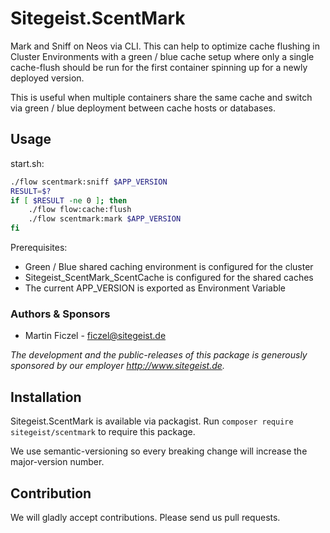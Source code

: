 # Sitegeist.ScentMark

Mark and Sniff on Neos via CLI. This can help to optimize cache flushing in Cluster Environments with a green / blue cache setup
where only a single cache-flush should be run for the first container spinning up for a newly deployed version. 

This is useful when multiple containers share the same cache and switch via green / blue deployment between cache hosts or databases.  

## Usage
 
start.sh:   
```bash
./flow scentmark:sniff $APP_VERSION
RESULT=$?
if [ $RESULT -ne 0 ]; then
    ./flow flow:cache:flush
    ./flow scentmark:mark $APP_VERSION
fi
```

Prerequisites:
- Green / Blue shared caching environment is configured for the cluster 
- Sitegeist_ScentMark_ScentCache is configured for the shared caches
- The current APP_VERSION is exported as Environment Variable 

### Authors & Sponsors

* Martin Ficzel - ficzel@sitegeist.de

*The development and the public-releases of this package is generously sponsored
by our employer http://www.sitegeist.de.*

## Installation

Sitegeist.ScentMark is available via packagist. Run `composer require sitegeist/scentmark` to require this package.

We use semantic-versioning so every breaking change will increase the major-version number.

## Contribution

We will gladly accept contributions. Please send us pull requests.
